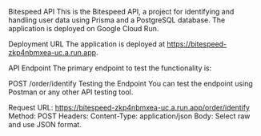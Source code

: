 Bitespeed API
This is the Bitespeed API, a project for identifying and handling user data using Prisma and a PostgreSQL database. The application is deployed on Google Cloud Run.

Deployment URL
The application is deployed at https://bitespeed-zkp4nbmxea-uc.a.run.app.

API Endpoint
The primary endpoint to test the functionality is:

POST /order/identify
Testing the Endpoint
You can test the endpoint using Postman or any other API testing tool.

Request
URL: https://bitespeed-zkp4nbmxea-uc.a.run.app/order/identify
Method: POST
Headers: Content-Type: application/json
Body: Select raw and use JSON format.
